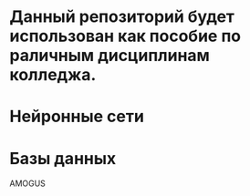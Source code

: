 # Данный репозиторий будет использован как пособие по раличным дисциплинам колледжа.


# Нейронные сети



# Базы данных

AMOGUS


